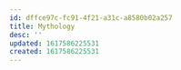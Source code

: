 ```yaml
---
id: dffce97c-fc91-4f21-a31c-a8580b02a257
title: Mythology
desc: ''
updated: 1617586225531
created: 1617586225531
---
```


